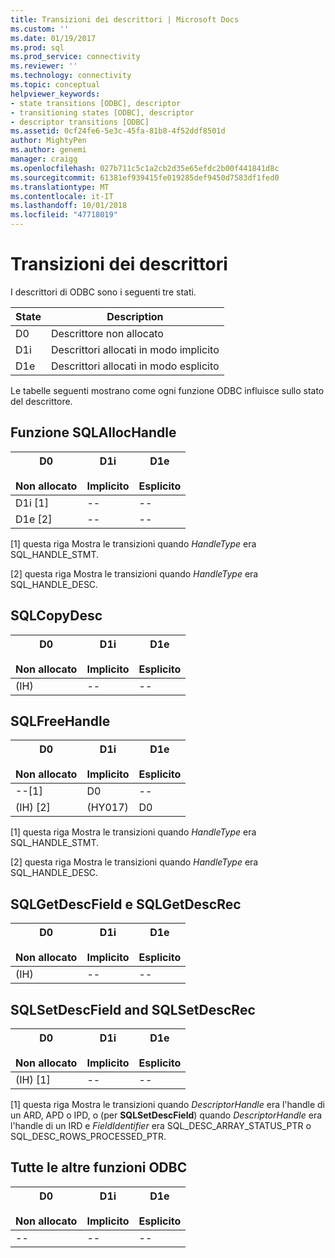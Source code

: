 ```yaml
---
title: Transizioni dei descrittori | Microsoft Docs
ms.custom: ''
ms.date: 01/19/2017
ms.prod: sql
ms.prod_service: connectivity
ms.reviewer: ''
ms.technology: connectivity
ms.topic: conceptual
helpviewer_keywords:
- state transitions [ODBC], descriptor
- transitioning states [ODBC], descriptor
- descriptor transitions [ODBC]
ms.assetid: 0cf24fe6-5e3c-45fa-81b8-4f52ddf8501d
author: MightyPen
ms.author: genemi
manager: craigg
ms.openlocfilehash: 027b711c5c1a2cb2d35e65efdc2b00f441841d8c
ms.sourcegitcommit: 61381ef939415fe019285def9450d7583df1fed0
ms.translationtype: MT
ms.contentlocale: it-IT
ms.lasthandoff: 10/01/2018
ms.locfileid: "47718019"
---
```

# <a name="descriptor-transitions"></a>Transizioni dei descrittori
I descrittori di ODBC sono i seguenti tre stati.  
  
|State|Description|  
|-----------|-----------------|  
|D0|Descrittore non allocato|  
|D1i|Descrittori allocati in modo implicito|  
|D1e|Descrittori allocati in modo esplicito|  
  
 Le tabelle seguenti mostrano come ogni funzione ODBC influisce sullo stato del descrittore.  
  
## <a name="sqlallochandle"></a>Funzione SQLAllocHandle  
  
|D0<br /><br /> Non allocato|D1i<br /><br /> Implicito|D1e<br /><br /> Esplicito|  
|------------------------|----------------------|----------------------|  
|D1i [1]|--|--|  
|D1e [2]|--|--|  
  
 [1] questa riga Mostra le transizioni quando *HandleType* era SQL_HANDLE_STMT.  
  
 [2] questa riga Mostra le transizioni quando *HandleType* era SQL_HANDLE_DESC.  
  
## <a name="sqlcopydesc"></a>SQLCopyDesc  
  
|D0<br /><br /> Non allocato|D1i<br /><br /> Implicito|D1e<br /><br /> Esplicito|  
|------------------------|----------------------|----------------------|  
|(IH)|--|--|  
  
## <a name="sqlfreehandle"></a>SQLFreeHandle  
  
|D0<br /><br /> Non allocato|D1i<br /><br /> Implicito|D1e<br /><br /> Esplicito|  
|------------------------|----------------------|----------------------|  
|--[1]|D0|--|  
|(IH) [2]|(HY017)|D0|  
  
 [1] questa riga Mostra le transizioni quando *HandleType* era SQL_HANDLE_STMT.  
  
 [2] questa riga Mostra le transizioni quando *HandleType* era SQL_HANDLE_DESC.  
  
## <a name="sqlgetdescfield-and-sqlgetdescrec"></a>SQLGetDescField e SQLGetDescRec  
  
|D0<br /><br /> Non allocato|D1i<br /><br /> Implicito|D1e<br /><br /> Esplicito|  
|------------------------|----------------------|----------------------|  
|(IH)|--|--|  
  
## <a name="sqlsetdescfield-and-sqlsetdescrec"></a>SQLSetDescField and SQLSetDescRec  
  
|D0<br /><br /> Non allocato|D1i<br /><br /> Implicito|D1e<br /><br /> Esplicito|  
|------------------------|----------------------|----------------------|  
|(IH) [1]|--|--|  
  
 [1] questa riga Mostra le transizioni quando *DescriptorHandle* era l'handle di un ARD, APD o IPD, o (per **SQLSetDescField**) quando *DescriptorHandle* era l'handle di un IRD e *FieldIdentifier* era SQL_DESC_ARRAY_STATUS_PTR o SQL_DESC_ROWS_PROCESSED_PTR.  
  
## <a name="all-other-odbc-functions"></a>Tutte le altre funzioni ODBC  
  
|D0<br /><br /> Non allocato|D1i<br /><br /> Implicito|D1e<br /><br /> Esplicito|  
|------------------------|----------------------|----------------------|  
|--|--|--|
